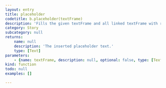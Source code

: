```yaml
---
layout: entry
title: placeholder
codetitle: b.placeholder(textFrame)
description: 'Fills the given textFrame and all linked textFrame with random placeholder text. The placeholder text will be added at the end of any already existing text in the text frame.'
category: Story
subcategory: null
returns:
    name: null
    description: 'The inserted placeholder text.'
    type: [Text]
parameters:
    - {name: textFrame, description: null, optional: false, type: [TextFrame]}
kind: function
todo: null
examples: []

---
```

